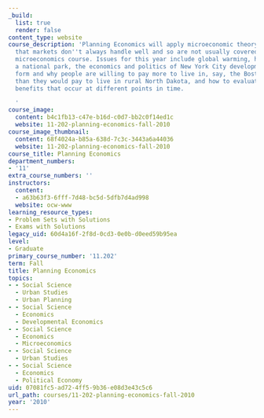 ```yaml
---
_build:
  list: true
  render: false
content_type: website
course_description: 'Planning Economics will apply microeconomic theory to issues
  that markets don''t always handle well and so are not usually covered in a standard
  microeconomics course. Issues for this year include global warming, how you value
  a national park, the economics and politics of New York City development, how cities
  form and why people are willing to pay more to live in, say, the Boston Metro area,
  than they would pay to live in rural North Dakota, and how to evaluate costs and
  benefits that occur at different points in time.

  '
course_image:
  content: b4c1fb13-c47e-b16d-c0d7-bb2c0f14ed1c
  website: 11-202-planning-economics-fall-2010
course_image_thumbnail:
  content: 68f4024a-b85a-638d-7c3c-3443a6a44036
  website: 11-202-planning-economics-fall-2010
course_title: Planning Economics
department_numbers:
- '11'
extra_course_numbers: ''
instructors:
  content:
  - a63b63f3-6fff-7d48-bc5d-5dfb7d4ad998
  website: ocw-www
learning_resource_types:
- Problem Sets with Solutions
- Exams with Solutions
legacy_uid: 60d4a16f-2f8d-0cd3-0e0b-d0eed59b95ea
level:
- Graduate
primary_course_number: '11.202'
term: Fall
title: Planning Economics
topics:
- - Social Science
  - Urban Studies
  - Urban Planning
- - Social Science
  - Economics
  - Developmental Economics
- - Social Science
  - Economics
  - Microeconomics
- - Social Science
  - Urban Studies
- - Social Science
  - Economics
  - Political Economy
uid: 07081fc5-ad72-4ff5-9b36-e08d3e43c5c6
url_path: courses/11-202-planning-economics-fall-2010
year: '2010'
---
```

